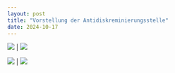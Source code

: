 ```yaml
---
layout: post
title: "Vorstellung der Antidiskreminierungsstelle"
date: 2024-10-17
---
```


<a href="../../img/galeriebild4.jpg" target="_blank"><img src="../../img/galeriebild4.jpg"/></a> | <a href="../../img/galeriebild7.jpg" target="_blank"><img src="../../img/galeriebild7.jpg"/></a>

<a href="../../img/galeriebild4.jpg" target="_blank"><img src="../../img/galeriebild4.jpg"/></a> | <a href="../../img/galeriebild7.jpg" target="_blank"><img src="../../img/galeriebild7.jpg"/></a> 

